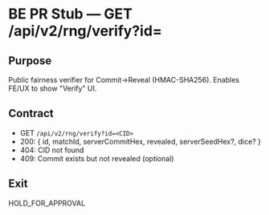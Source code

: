 # BE PR Stub — GET /api/v2/rng/verify?id=<CID>
## Purpose
Public fairness verifier for Commit→Reveal (HMAC-SHA256). Enables FE/UX to show "Verify" UI.
## Contract
- GET `/api/v2/rng/verify?id=<CID>`
- 200: { id, matchId, serverCommitHex, revealed, serverSeedHex?, dice? }
- 404: CID not found
- 409: Commit exists but not revealed (optional)
## Exit
HOLD_FOR_APPROVAL
